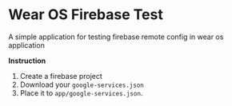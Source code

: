 # Wear OS Firebase Test
A simple application for testing firebase remote config in wear os application

**Instruction**
1. Create a firebase project
2. Download your `google-services.json`
3. Place it to `app/google-services.json`. 
